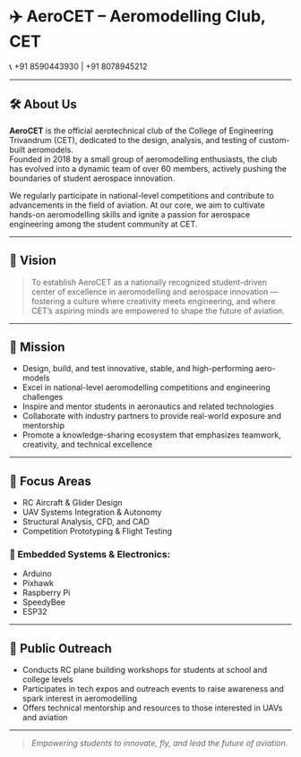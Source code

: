 # ✈️ AeroCET – Aeromodelling Club, CET

📞 +91 8590443930 | +91 8078945212

---

## 🛠️ About Us

**AeroCET** is the official aerotechnical club of the College of Engineering Trivandrum (CET), dedicated to the design, analysis, and testing of custom-built aeromodels.  
Founded in 2018 by a small group of aeromodelling enthusiasts, the club has evolved into a dynamic team of over 60 members, actively pushing the boundaries of student aerospace innovation.

We regularly participate in national-level competitions and contribute to advancements in the field of aviation. At our core, we aim to cultivate hands-on aeromodelling skills and ignite a passion for aerospace engineering among the student community at CET.

---

## 🚀 Vision

> To establish AeroCET as a nationally recognized student-driven center of excellence in aeromodelling and aerospace innovation — fostering a culture where creativity meets engineering, and where CET’s aspiring minds are empowered to shape the future of aviation.

---

## 🎯 Mission

- Design, build, and test innovative, stable, and high-performing aero-models  
- Excel in national-level aeromodelling competitions and engineering challenges  
- Inspire and mentor students in aeronautics and related technologies  
- Collaborate with industry partners to provide real-world exposure and mentorship  
- Promote a knowledge-sharing ecosystem that emphasizes teamwork, creativity, and technical excellence

---

## 📌 Focus Areas

- RC Aircraft & Glider Design  
- UAV Systems Integration & Autonomy  
- Structural Analysis, CFD, and CAD  
- Competition Prototyping & Flight Testing  

### 🧠 Embedded Systems & Electronics:
- Arduino  
- Pixhawk  
- Raspberry Pi  
- SpeedyBee  
- ESP32  

---

## 📣 Public Outreach

- Conducts RC plane building workshops for students at school and college levels  
- Participates in tech expos and outreach events to raise awareness and spark interest in aeromodelling  
- Offers technical mentorship and resources to those interested in UAVs and aviation  

---

> _Empowering students to innovate, fly, and lead the future of aviation._

